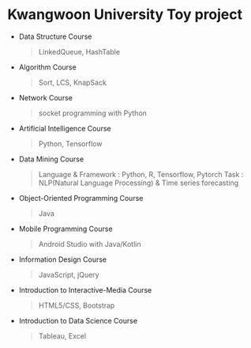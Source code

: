 # Kwangwoon University Toy project
+ Data Structure Course
  > LinkedQueue, HashTable
+ Algorithm Course
  > Sort, LCS, KnapSack
+ Network Course
  > socket programming with Python  
  
+ Artificial Intelligence Course
  > Python, Tensorflow
+ Data Mining Course
  > Language & Framework : Python, R, Tensorflow, Pytorch
  > Task : NLP(Natural Language Processing) & Time series forecasting  
  
+ Object-Oriented Programming Course
  > Java
+ Mobile Programming Course
  > Android Studio with Java/Kotlin  
  
+ Information Design Course
  > JavaScript, jQuery
+ Introduction to Interactive-Media Course
  > HTML5/CSS, Bootstrap  
  
+ Introduction to Data Science Course
  > Tableau, Excel
